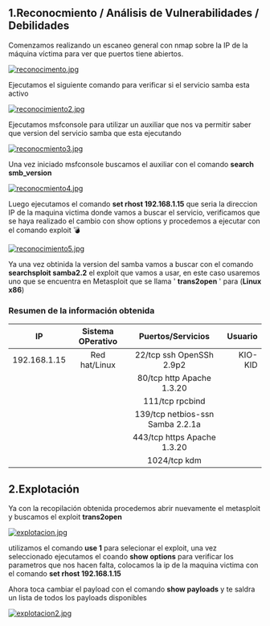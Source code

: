 ## 1.Reconocmiento / Análisis de Vulnerabilidades / Debilidades

Comenzamos realizando un escaneo general con nmap sobre la IP de la máquina víctima para ver que puertos tiene abiertos.

[![reconocimento.jpg](https://i.postimg.cc/jSDk2G1h/reconocimento.jpg)](https://postimg.cc/qNdGZZ4t)

Ejecutamos el siguiente comando para verificar si el servicio samba esta activo

[![reconocimiento2.jpg](https://i.postimg.cc/jjPTwW1v/reconocimiento2.jpg)](https://postimg.cc/DWvHRznb)

Ejecutamos msfconsole para utilizar un auxiliar que nos va permitir saber que version del servicio samba que esta ejecutando

[![reconocmiento3.jpg](https://i.postimg.cc/0jV4rZtS/reconocmiento3.jpg)](https://postimg.cc/30D1cjQr)

Una vez iniciado msfconsole buscamos el auxiliar con el comando **search smb_version**

[![reconocmiento4.jpg](https://i.postimg.cc/gkwsvYjQ/reconocmiento4.jpg)](https://postimg.cc/ppHKvMDJ)

Luego ejecutamos el comando **set rhost 192.168.1.15** que seria la direccion IP de la maquina victima donde vamos a buscar el servicio, verificamos que se haya realizado el cambio con show options y procedemos a ejecutar con el comando exploit 💣 

[![reconocimiento5.jpg](https://i.postimg.cc/8CGbQM4g/reconocimiento5.jpg)](https://postimg.cc/YvXFQ4Td)

Ya una vez obtinida la version del samba vamos a buscar con el comando **searchsploit samba2.2** el exploit que vamos a usar, en este caso usaremos uno que se encuentra en Metasploit que se llama ' **trans2open** ' para (**Linux x86**) 

### Resumen de la información obtenida

|IP             | Sistema OPerativo | Puertos/Servicios                | Usuario       |
|:------------: |:-----------------:| :-------------------------------:| -------------:| 
| 192.168.1.15  | Red hat/Linux     | 22/tcp ssh OpenSSh 2.9p2         |  KIO-KID      | 
|               |                   | 80/tcp http Apache 1.3.20        |               | 
|               |                   | 111/tcp rpcbind                  |               | 
|               |                   | 139/tcp netbios-ssn Samba 2.2.1a |               |  
|               |                   | 443/tcp https Apache 1.3.20      |               |
|               |                   | 1024/tcp kdm                     |               |


## 2.Explotación

Ya con la recopilación obtenida procedemos abrir nuevamente el metasploit y buscamos el exploit **trans2open** 

[![explotacion.jpg](https://i.postimg.cc/y6fBDT3n/explotacion.jpg)](https://postimg.cc/Rqn28KRn)

utilizamos el comando **use 1** para selecionar el exploit, una vez seleccionado ejecutamos el coando **show options** para verificar los parametros que nos hacen falta, colocamos la ip de la maquina victima con el comando **set rhost 192.168.1.15**

Ahora toca cambiar el payload con el comando **show payloads** y te saldra un lista de todos los payloads disponibles

[![explotacion2.jpg](https://i.postimg.cc/q7k4tDwb/explotacion2.jpg)](https://postimg.cc/YvyJZ3JY)



